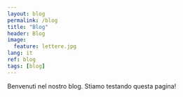 ```yaml
---
layout: blog
permalink: /blog
title: "Blog"
header: Blog
image:
  feature: lettere.jpg
lang: it
ref: blog
tags: [blog]
---
```

Benvenuti nel nostro blog. Stiamo testando questa pagina!
